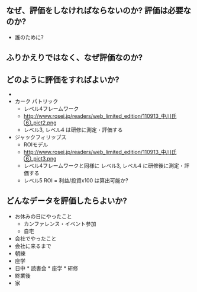 ## なぜ、評価をしなければならないのか? 評価は必要なのか?

 * 誰のために?

## ふりかえりではなく、なぜ評価なのか?

## どのように評価をすればよいか?

 * 
 * カーク パトリック
   * レベル4フレームワーク
   * http://www.rosei.jp/readers/web_limited_edition/110913_中川氏⑥_pict2.png
   * レベル3, レベル4 は研修に測定・評価する
 * ジャックフィリップス
   * ROIモデル
   * http://www.rosei.jp/readers/web_limited_edition/110913_中川氏⑥_pict3.png
   * レベル4フレームワークと同様に レベル3, レベル4 に研修後に測定・評価する
   * レベル5 ROI = 利益/投資x100 は算出可能か?

## どんなデータを評価したらよいか?

 * お休みの日にやったこと
   * カンファレンス・イベント参加
   * 自宅
 * 会社でやったこと
  *  会社に来るまで
  *  朝練
  *  座学
  *  日中
    * 読書会
    * 座学
    * 研修
  * 終業後
  * 家
 

